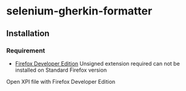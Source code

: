 # selenium-gherkin-formatter

## Installation

### Requirement
 * [Firefox Developer Edition](https://www.mozilla.org/firefox/developer/)
Unsigned extension required can not be installed on Standard Firefox version

 Open XPI file with Firefox Developer Edition
